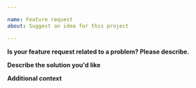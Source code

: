 ```yaml
---

name: Feature request
about: Suggest an idea for this project

---
```


<!--
Thank you for the feature request! Before submitting, please delete all of
the HTML comments.
-->

**Is your feature request related to a problem? Please describe.**
<!-- A clear and concise description of what you want to happen. -->

**Describe the solution you'd like**
<!-- Miscellaneous information that will assist in solving the issue. -->

**Additional context**
<!-- Add any other context or screenshots or any alternative solutions
considered about the feature request here. -->
